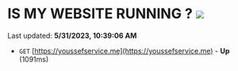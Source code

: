 # IS MY WEBSITE RUNNING ? [![](https://img.shields.io/static/v1?label=Sponsor&message=%E2%9D%A4&logo=GitHub&color=%23fe8e86)](https://github.com/sponsors/<username>)

Last updated: **5/31/2023, 10:39:06 AM**

- `GET` [https://youssefservice.me](https://youssefservice.me) - **Up** (1091ms)
